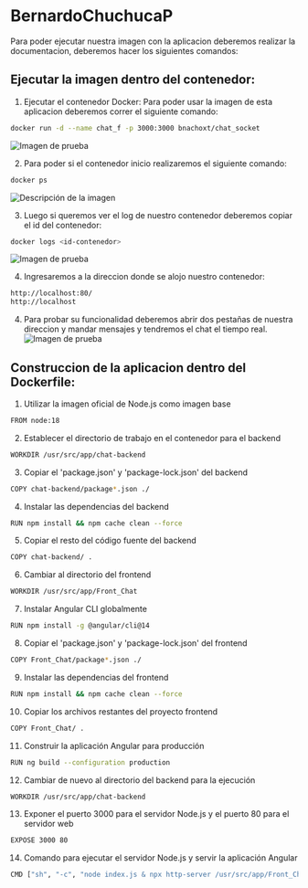 # BernardoChuchucaP
Para poder ejecutar nuestra imagen con la aplicacion deberemos realizar la documentacion, deberemos hacer los siguientes comandos:

## Ejecutar la imagen dentro del contenedor:

1. Ejecutar el contenedor Docker: Para poder usar la imagen de esta aplicacion deberemos correr el siguiente comando:
```bash
docker run -d --name chat_f -p 3000:3000 bnachoxt/chat_socket
```
![Imagen de prueba](https://imgur.com/fRVuorJ.jpg) 

2. Para poder si el contenedor inicio realizaremos el siguiente comando:
```bash
docker ps
```
![Descripción de la imagen](https://imgur.com/20vy80B.jpg)

3. Luego si queremos ver el log de nuestro contenedor deberemos copiar el id del contenedor:
```bash
docker logs <id-contenedor>
```
![Imagen de prueba](https://imgur.com/akisZ1v.jpg)

4. Ingresaremos a la direccion donde se alojo nuestro contenedor:
```bash
http://localhost:80/
http://localhost
```
4. Para probar su funcionalidad deberemos abrir dos pestañas de nuestra direccion y mandar mensajes y tendremos el chat el tiempo real.
![Imagen de prueba](https://imgur.com/vAh8TmO.jpg)

## Construccion de la aplicacion dentro del Dockerfile:

1. Utilizar la imagen oficial de Node.js como imagen base
```bash
FROM node:18
```
2. Establecer el directorio de trabajo en el contenedor para el backend
```bash
WORKDIR /usr/src/app/chat-backend
```
3. Copiar el 'package.json' y 'package-lock.json' del backend
```bash
COPY chat-backend/package*.json ./
```
4. Instalar las dependencias del backend
```bash
RUN npm install && npm cache clean --force
```
5. Copiar el resto del código fuente del backend
```bash
COPY chat-backend/ .
```
6. Cambiar al directorio del frontend
```bash
WORKDIR /usr/src/app/Front_Chat
```
7. Instalar Angular CLI globalmente
```bash
RUN npm install -g @angular/cli@14
```
8. Copiar el 'package.json' y 'package-lock.json' del frontend
```bash
COPY Front_Chat/package*.json ./
```
9. Instalar las dependencias del frontend
```bash
RUN npm install && npm cache clean --force
```
10. Copiar los archivos restantes del proyecto frontend
```bash
COPY Front_Chat/ .
```
11. Construir la aplicación Angular para producción
```bash
RUN ng build --configuration production
```
12. Cambiar de nuevo al directorio del backend para la ejecución
```bash
WORKDIR /usr/src/app/chat-backend
```
13. Exponer el puerto 3000 para el servidor Node.js y el puerto 80 para el servidor web
```bash
EXPOSE 3000 80
```
14. Comando para ejecutar el servidor Node.js y servir la aplicación Angular
```bash
CMD ["sh", "-c", "node index.js & npx http-server /usr/src/app/Front_Chat/dist/front-chat/browser -p 80"]
```
